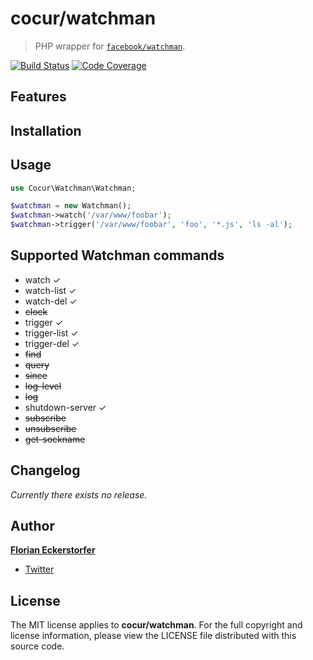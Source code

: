 cocur/watchman
==============

> PHP wrapper for [`facebook/watchman`](https://github.com/facebook/watchman).

[![Build Status](http://img.shields.io/travis/cocur/watchman.svg)](https://travis-ci.org/cocur/watchman)
[![Code Coverage](http://img.shields.io/coveralls/cocur/watchman.svg)](https://coveralls.io/r/cocur/watchman)


Features
--------


Installation
------------


Usage
-----

```php
use Cocur\Watchman\Watchman;

$watchman = new Watchman();
$watchman->watch('/var/www/foobar');
$watchman->trigger('/var/www/foobar', 'foo', '*.js', 'ls -al');
```


Supported Watchman commands
---------------------------

- watch ✓
- watch-list ✓
- watch-del ✓
- ~~clock~~
- trigger ✓
- trigger-list ✓
- trigger-del ✓
- ~~find~~
- ~~query~~
- ~~since~~
- ~~log-level~~
- ~~log~~
- shutdown-server ✓
- ~~subscribe~~
- ~~unsubscribe~~
- ~~get-sockname~~


Changelog
---------

*Currently there exists no release.*


Author
------

[**Florian Eckerstorfer**](http://florian.ec)

- [Twitter](http://twitter.com/Florian_)


License
-------

The MIT license applies to **cocur/watchman**. For the full copyright and license information, please view the LICENSE file distributed with this source code.
